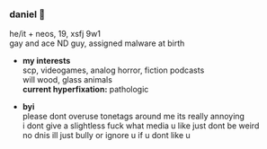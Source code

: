 ### daniel 🎈
he/it + neos, 19, xsfj 9w1
 <br> gay and ace ND guy, assigned malware at birth
- **my interests**
<br> scp, videogames, analog horror, fiction podcasts
<br> will wood, glass animals
<br> **current hyperfixation:** pathologic

- **byi**
<br> please dont overuse tonetags around me its really annoying
<br> i dont give a slightless fuck what media u like just dont be weird
<br> no dnis ill just bully or ignore u if u dont like u

